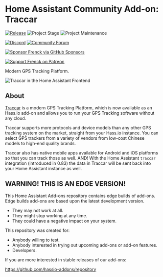 # Home Assistant Community Add-on: Traccar

[![Release][release-shield]][release] ![Project Stage][project-stage-shield] ![Project Maintenance][maintenance-shield]

[![Discord][discord-shield]][discord] [![Community Forum][forum-shield]][forum]

[![Sponsor Frenck via GitHub Sponsors][github-sponsors-shield]][github-sponsors]

[![Support Frenck on Patreon][patreon-shield]][patreon]

Modern GPS Tracking Platform.

![Traccar in the Home Assistant Frontend][screenshot]

## About

[Traccar][traccar] is a modern GPS Tracking Platform, which is now available
as an Hass.io add-on and allows you to run your GPS Tracking software without
any cloud.

Traccar supports more protocols and device models than any other GPS tracking
system on the market, straight from your Hass.io instance. You can select GPS
trackers from a variety of vendors from low-cost Chinese models to high-end
quality brands.

Traccar also has native mobile apps available for Android and iOS platforms
so that you can track those as well. AND! With the Home Assistant `traccar`
integration (introduced in 0.83) the data in Traccar will be sent back into
your Home Assistant instance as well.

## WARNING! THIS IS AN EDGE VERSION!

This Home Assistant Add-ons repository contains edge builds of add-ons.
Edge builds add-ons are based upon the latest development version.

- They may not work at all.
- They might stop working at any time.
- They could have a negative impact on your system.

This repository was created for:

- Anybody willing to test.
- Anybody interested in trying out upcoming add-ons or add-on features.
- Developers.

If you are more interested in stable releases of our add-ons:

<https://github.com/hassio-addons/repository>


[discord-shield]: https://img.shields.io/discord/478094546522079232.svg
[discord]: https://discord.me/hassioaddons
[forum-shield]: https://img.shields.io/badge/community-forum-brightgreen.svg
[forum]: https://community.home-assistant.io/t/home-assistant-community-add-on-traccar/81407?u=frenck
[github-sponsors-shield]: https://frenck.dev/wp-content/uploads/2019/12/github_sponsor.png
[github-sponsors]: https://github.com/sponsors/frenck
[maintenance-shield]: https://img.shields.io/maintenance/yes/2021.svg
[patreon-shield]: https://frenck.dev/wp-content/uploads/2019/12/patreon.png
[patreon]: https://www.patreon.com/frenck
[project-stage-shield]: https://img.shields.io/badge/project%20stage-experimental-yellow.svg
[release-shield]: https://img.shields.io/badge/version-bee5289-blue.svg
[release]: https://github.com/hassio-addons/addon-traccar/tree/bee5289
[screenshot]: https://github.com/hassio-addons/addon-traccar/raw/main/images/screenshot.png
[traccar]: https://www.traccar.org